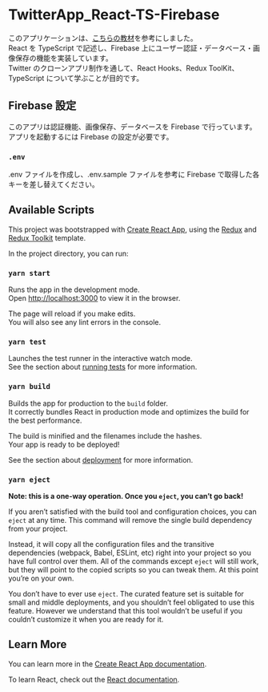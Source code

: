 # TwitterApp_React-TS-Firebase

このアプリケーションは、<a href="https://www.udemy.com/course/firebase-react-hookstypescriptweb/">こちらの教材</a>を参考にしました。</br>
React を TypeScript で記述し、Firebase 上にユーザー認証・データベース・画像保存の機能を実装しています。</br>
Twitter のクローンアプリ制作を通して、React Hooks、Redux ToolKit、TypeScript について学ぶことが目的です。

## Firebase 設定

このアプリは認証機能、画像保存、データベースを Firebase で行っています。<br />
アプリを起動するには Firebase の設定が必要です。

### `.env`

.env ファイルを作成し、.env.sample ファイルを参考に Firebase で取得した各キーを差し替えてください。

## Available Scripts

This project was bootstrapped with [Create React App](https://github.com/facebook/create-react-app), using the [Redux](https://redux.js.org/) and [Redux Toolkit](https://redux-toolkit.js.org/) template.</br>

In the project directory, you can run:

### `yarn start`

Runs the app in the development mode.<br />
Open [http://localhost:3000](http://localhost:3000) to view it in the browser.

The page will reload if you make edits.<br />
You will also see any lint errors in the console.

### `yarn test`

Launches the test runner in the interactive watch mode.<br />
See the section about [running tests](https://facebook.github.io/create-react-app/docs/running-tests) for more information.

### `yarn build`

Builds the app for production to the `build` folder.<br />
It correctly bundles React in production mode and optimizes the build for the best performance.

The build is minified and the filenames include the hashes.<br />
Your app is ready to be deployed!

See the section about [deployment](https://facebook.github.io/create-react-app/docs/deployment) for more information.

### `yarn eject`

**Note: this is a one-way operation. Once you `eject`, you can’t go back!**

If you aren’t satisfied with the build tool and configuration choices, you can `eject` at any time. This command will remove the single build dependency from your project.

Instead, it will copy all the configuration files and the transitive dependencies (webpack, Babel, ESLint, etc) right into your project so you have full control over them. All of the commands except `eject` will still work, but they will point to the copied scripts so you can tweak them. At this point you’re on your own.

You don’t have to ever use `eject`. The curated feature set is suitable for small and middle deployments, and you shouldn’t feel obligated to use this feature. However we understand that this tool wouldn’t be useful if you couldn’t customize it when you are ready for it.

## Learn More

You can learn more in the [Create React App documentation](https://facebook.github.io/create-react-app/docs/getting-started).

To learn React, check out the [React documentation](https://reactjs.org/).
